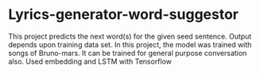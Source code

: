 # Lyrics-generator-word-suggestor
This project predicts the next word(s) for the given seed sentence. Output depends upon training data set. In this project, the model was trained with songs of Bruno-mars. It can be trained for general purpose conversation also.
Used embedding and LSTM with Tensorflow
